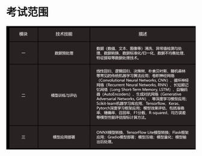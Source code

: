 
# 考试范围

![输入图片说明](/imgs/2024-05-11/eG44AUy0nRJHuYyJ.png)
<!--stackedit_data:
eyJoaXN0b3J5IjpbNjAyMzg2MTQsLTQzNjUzNDM2XX0=
-->